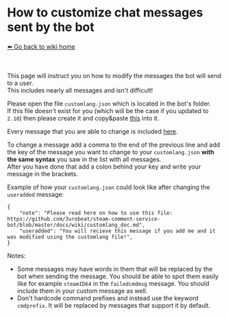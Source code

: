 # How to customize chat messages sent by the bot
[⬅️ Go back to wiki home](./#readme)

&nbsp;

This page will instruct you on how to modify the messages the bot will send to a user.  
This includes nearly all messages and isn't difficult!  

Please open the file `customlang.json` which is located in the bot's folder.  
If this file doesn't exist for you (which will be the case if you updated to `2.10`) then please create it and copy&paste [this](https://raw.githubusercontent.com/3urobeat/steam-comment-service-bot/beta-testing/customlang.json) into it.  

Every message that you are able to change is included [here](https://raw.githubusercontent.com/3urobeat/steam-comment-service-bot/master/src/data/lang/english.json).  

To change a message add a comma to the end of the previous line and add the key of the message you want to change to your `customlang.json` **with the same syntax** you saw in the list with all messages.  
After you have done that add a colon behind your key and write your message in the brackets.  

Example of how your `customlang.json` could look like after changing the `useradded` message:
```
{
    "note": "Please read here on how to use this file: https://github.com/3urobeat/steam-comment-service-bot/blob/master/docs/wiki/customlang_doc.md",
    "useradded": "You will recieve this message if you add me and it was modified using the customlang file!",
}
```  

Notes:  
- Some messages may have words in them that will be replaced by the bot when sending the message. You should be able to spot them easily like for example `steamID64` in the `failedcmdmsg` message. You should include them in your custom message as well.
- Don't hardcode command prefixes and instead use the keyword `cmdprefix`. It will be replaced by messages that support it by default.